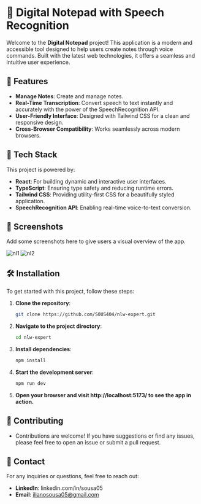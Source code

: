# 📝 Digital Notepad with Speech Recognition

Welcome to the **Digital Notepad** project! This application is a modern and accessible tool designed to help users create notes through voice commands. Built with the latest web technologies, it offers a seamless and intuitive user experience.

## 🌟 Features

- **Manage Notes**: Create and manage notes.
- **Real-Time Transcription**: Convert speech to text instantly and accurately with the power of the SpeechRecognition API.
- **User-Friendly Interface**: Designed with Tailwind CSS for a clean and responsive design.
- **Cross-Browser Compatibility**: Works seamlessly across modern browsers.

## 🚀 Tech Stack

This project is powered by:

- **React**: For building dynamic and interactive user interfaces.
- **TypeScript**: Ensuring type safety and reducing runtime errors.
- **Tailwind CSS**: Providing utility-first CSS for a beautifully styled application.
- **SpeechRecognition API**: Enabling real-time voice-to-text conversion.

## 📸 Screenshots

Add some screenshots here to give users a visual overview of the app.

![nl1](https://github.com/user-attachments/assets/ecf2da90-5f45-4097-9a9c-d8f8a064dbdc)
![nl2](https://github.com/user-attachments/assets/41b50c04-775f-48df-ba1e-e933fbdafcd0)


## 🛠️ Installation

To get started with this project, follow these steps:

1. **Clone the repository**:
   ```bash
   git clone https://github.com/S0US404/nlw-expert.git

2. **Navigate to the project directory**:
    ```bash
   cd nlw-expert

3. **Install dependencies**:
    ```bash
    npm install

4. **Start the development server**:
    ```bash
    npm run dev

5. **Open your browser and visit http://localhost:5173/ to see the app in action.**

## 🤝 Contributing

 - Contributions are welcome! If you have suggestions or find any issues, please feel free to open an issue or submit a pull request.

## 📧 Contact

For any inquiries or questions, feel free to reach out:

- **LinkedIn**: linkedin.com/in/sousa05
- **Email**: ilianosousa05@gmail.com

